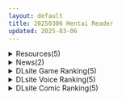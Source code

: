 ```yaml
---
layout: default
title: 20250306 Hentai Reader
updated: 2025-03-06
---
```


<details class='content-parent'>
<summary>
Resources(5)
</summary>
<details class='content-child'>
<summary>
<span class='rss-title'> R18资源相关][悬赏金额:200]求一个韩漫:魯蛇的多重宇宙 </span> <a class='rss-link' href='https://gmgard.com/gm128730' target='_blank'>&nbsp;</a>
<div class='rss-published'> 🕛 20250305 16:00:52</div>
</summary>
<img src="https://static.gmgard.us/Images/upload/89460050039232459.jpg" /><br /><p>Guruview&amp;motgini&amp;naru
睡一覺起來，時間竟回到了三年前我就職的第一天?!這麼說來，我暗戀三年的女同事還沒離職，我可以利用這天賜良機挽回她了!「請問可以給我一次機會深入了解妳嗎?」</p>
</details>
<details class='content-child'>
<summary>
<span class='rss-title'> [同人动画]nosuke 大佬 作品合集至25.2 [2G][fanbox] </span> <a class='rss-link' href='https://gmgard.com/gm128736' target='_blank'>&nbsp;</a>
<div class='rss-published'> 🕛 20250305 15:46:33</div>
</summary>
<img src="https://static.gmgard.us/Images/upload/20828052346327823.jpg" /><br /><p>这大佬换了好几个名字，质量和我发的几个相同的作者差不多就是少了点剧情</p>
</details>
<details class='content-child'>
<summary>
<span class='rss-title'> [日系/合集][志乃武丹英]義妹絶対領域等46本[雌堕/性转][5G] </span> <a class='rss-link' href='https://gmgard.com/gm128733' target='_blank'>&nbsp;</a>
<div class='rss-published'> 🕛 20250305 15:45:11</div>
</summary>
<img src="https://static.gmgard.us/Images/upload/57134051109254833.jpg" /><br /><p>[DM-FC (志乃武丹英)] 股開き母姉妹 大切な幼馴染の姉妹は俺のクズ親父に穴を捧げる… [中国翻訳]
[志乃武丹英] まだまだ義妹じゃない (COMIC ペンギンクラブ 2021年3月号) [中国翻訳]
[志乃武丹英] まだ義妹じゃない (COMIC ペンギンクラブ 2021年1月号) [中国翻訳]
[志乃武丹英] もう義妹じゃない (COMIC ペンギンクラブ 2021年9月号) [中国翻</p>
</details>
<details class='content-child'>
<summary>
<span class='rss-title'> 【R3600】[せっかちヤモリ] セーラー服H Animation.01よつんばい 前編 + Blender file </span> <a class='rss-link' href='https://blog.reimu.net/archives/108499' target='_blank'>&nbsp;</a>
<div class='rss-published'> 🕛 20250305 08:00:25</div>
</summary>
介绍一款定价99日元的小品向3D动画。 “セーラー服”就是水手服的意思，本作号称是为了以水手服为XP的绅士制作 &#8230; <a class="more-link" href="https://blog.reimu.net/archives/108499">继续阅读<span class="screen-reader-text">【R3600】[せっかちヤモリ] セーラー服H Animation.01よつんばい 前編 + Blender file</span></a>
</details>
<details class='content-child'>
<summary>
<span class='rss-title'> 【S4734】[无修正][ScragBoy] 作者同人动画系列3D作品小合集 (2.8G) </span> <a class='rss-link' href='https://blog.reimu.net/archives/108581' target='_blank'>&nbsp;</a>
<div class='rss-published'> 🕛 20250305 05:00:03</div>
</summary>
ScragBoy的作品里的人物可以说是艺术成本很高，有多高啊？三四楼那么高啦&#8230;没错是物理意义上的三 &#8230; <a class="more-link" href="https://blog.reimu.net/archives/108581">继续阅读<span class="screen-reader-text">【S4734】[无修正][ScragBoy] 作者同人动画系列3D作品小合集 (2.8G)</span></a>
</details>

</details>
<details class='content-parent'>
<summary>
News(2)
</summary>
<details class='content-child'>
<summary>
<span class='rss-title'> 紳士RPG《少女夏海和荒謬絕倫的學園》繁中版登Steam，純情少女轉學後誤入歧途 </span> <a class='rss-link' href='https://www.4gamers.com.tw/news/detail/70524/natsumi-and-the-absurd-academy-tradtional-version-page-release-steam' target='_blank'>&nbsp;</a>
<div class='rss-published'> 🕛 20250305 19:08:34</div>
</summary>
<img src="https://img.4gamers.com.tw/news-image/32f3397d-7b5f-4203-a6d2-04e307642dc5.jpg"/>
幹架幹不贏，就要被狂幹
</details>
<details class='content-child'>
<summary>
<span class='rss-title'> 魔物娘三消塔防《異種啪樂町》試玩，與異種族少女們一起愛愛拯救世界 </span> <a class='rss-link' href='https://www.4gamers.com.tw/news/detail/70494/erolabs-kink-paradise-review' target='_blank'>&nbsp;</a>
<div class='rss-published'> 🕛 20250305 12:07:17</div>
</summary>
<img src="https://img.4gamers.com.tw/news-image/b5574dc1-339a-40f5-8f12-bb56ae478bb0.jpg"/>
開啪。
</details>

</details>
<details class='content-parent'>
<summary>
DLsite Game Ranking(5)
</summary>
<details class='content-child'>
<summary>
<span class='rss-title'> 奥様はNTR志望 [azucat] </span> <a class='rss-link' href='https://www.dlsite.com/maniax/work/=/product_id/RJ01323899.html' target='_blank'>&nbsp;</a>
<div class='rss-published'> 🕛 20250306 13:16:18</div>
</summary>
<img src ="http://img.dlsite.jp/modpub/images2/work/doujin/RJ01324000/RJ01323899_img_main.jpg"/><br/>様々なイベントやミニゲームで好感度や淫乱度を上げ、人妻や婦警を寝取ろう。純愛ルートと復讐ルートに分岐。
</details>
<details class='content-child'>
<summary>
<span class='rss-title'> 【中英日韩西】AV导演LIFE！~请拍摄各种各样的我~ [TeamKRAMA] </span> <a class='rss-link' href='https://www.dlsite.com/maniax/work/=/product_id/RJ01325945.html' target='_blank'>&nbsp;</a>
<div class='rss-published'> 🕛 20250306 13:16:18</div>
</summary>
<img src ="http://img.dlsite.jp/modpub/images2/work/doujin/RJ01326000/RJ01325945_img_main.jpg"/><br/>由你亲手拍摄出品的AV!AV制作模拟游戏！本作是可以自由享受AV摄影、编辑、贩卖的模拟游戏。以偿还债务为目标的主角，与女主角姬宫和一起展开丰富多彩的play和场景！开拓拍摄场所，利用道具制作最棒的AV作品！
</details>
<details class='content-child'>
<summary>
<span class='rss-title'> おたすけどすけべダンジョン～【お金】か【おさわり】か選べ～ [amera] </span> <a class='rss-link' href='https://www.dlsite.com/maniax/work/=/product_id/RJ01342162.html' target='_blank'>&nbsp;</a>
<div class='rss-published'> 🕛 20250306 13:16:18</div>
</summary>
<img src ="http://img.dlsite.jp/modpub/images2/work/doujin/RJ01343000/RJ01342162_img_main.jpg"/><br/>弱った冒険者を救助し、見返りを求めよ――求めるのは金か、それとも快楽か? 背徳感に酔いしれる、ランダム生成型おさわりシミュレーション!
</details>
<details class='content-child'>
<summary>
<span class='rss-title'> 夢吉原のあやかし妓楼 ～妖怪大楼再建譚～ [とらいあんぐる！] </span> <a class='rss-link' href='https://www.dlsite.com/maniax/work/=/product_id/RJ01208749.html' target='_blank'>&nbsp;</a>
<div class='rss-published'> 🕛 20250306 13:16:18</div>
</summary>
<img src ="http://img.dlsite.jp/modpub/images2/work/doujin/RJ01209000/RJ01208749_img_main.jpg"/><br/>過ごし方はあなた次第、あやかし遊女たちと大楼目指す妖怪妓楼での経営SLG!
</details>
<details class='content-child'>
<summary>
<span class='rss-title'> 洗脳学園 ~呪人の壺~ [U-ROOM] </span> <a class='rss-link' href='https://www.dlsite.com/maniax/work/=/product_id/RJ01034814.html' target='_blank'>&nbsp;</a>
<div class='rss-published'> 🕛 20250306 13:16:18</div>
</summary>
<img src ="http://img.dlsite.jp/modpub/images2/work/doujin/RJ01035000/RJ01034814_img_main.jpg"/><br/>学園をエロく染めていく軍師として頑張るゲームです。
</details>

</details>
<details class='content-parent'>
<summary>
DLsite Voice Ranking(5)
</summary>
<details class='content-child'>
<summary>
<span class='rss-title'> 【おねしょた】シマイナカ。～♯ぼくと三人のエッチなお姉ちゃんの甘くて懐かしい日々のこと。～ [シロイルカ] </span> <a class='rss-link' href='https://www.dlsite.com/maniax/work/=/product_id/RJ01345007.html' target='_blank'>&nbsp;</a>
<div class='rss-published'> 🕛 20250306 13:16:20</div>
</summary>
<img src ="http://img.dlsite.jp/modpub/images2/work/doujin/RJ01346000/RJ01345007_img_main.jpg"/><br/>年下大好きな、3人の爆乳ドスケベお姉ちゃんたちに甘々に優しくされまくって、どこまでも下品に気持ちよくムサボラレる...。とことん愛し合って数えきれないほどイキまくる、多幸感に溢れた「おねショタ」ストーリー!!!
</details>
<details class='content-child'>
<summary>
<span class='rss-title'> ✅3/12まで限定特典✅【密着淫語囁き】ちんぽ突っ込んだら即堕ち♪ 男嫌いガチレズJD ⇒ 激ちょろよわよわ完堕ちオナホ♪【KU100】 [失楽少女] </span> <a class='rss-link' href='https://www.dlsite.com/maniax/work/=/product_id/RJ01315674.html' target='_blank'>&nbsp;</a>
<div class='rss-published'> 🕛 20250306 13:16:20</div>
</summary>
<img src ="http://img.dlsite.jp/modpub/images2/work/doujin/RJ01316000/RJ01315674_img_main.jpg"/><br/>レズセなんてお遊び♪ 雌のまんこに雄のちんぽ突っ込むのが本当のセックス♪ 糞雑魚バカレズまんこは”ちんぽ専用の激ちょろよわよわ完堕ちオナホ”♪ CV.陽向葵ゅか様 秋野かえで様
</details>
<details class='content-child'>
<summary>
<span class='rss-title'> 【すぐ済ませたいけど、ちゃんと気持ち良く射精したい貴方へ】～裏垢変態女子の短時間濃厚えっち音声集～ [あくあぽけっと] </span> <a class='rss-link' href='https://www.dlsite.com/maniax/work/=/product_id/RJ01343492.html' target='_blank'>&nbsp;</a>
<div class='rss-published'> 🕛 20250306 13:16:20</div>
</summary>
<img src ="http://img.dlsite.jp/modpub/images2/work/doujin/RJ01344000/RJ01343492_img_main.jpg"/><br/>全トラックほぼ10分以下! 短時間で気持ち良く大量射精♪ "すぐ済ませたいけど、ちゃんと気持ち良く射精したい…" そんな貴方の悩みを裏垢女子との変態えっちの記録で、 気持ち良く、短く済ませて大量射精…♪ ハマるシチュエーションが必ず見つかる♪ 裏垢女子のゆるいオホ声…♪ スローフェラやジュルジュルフェラ…♪ 脳がバグるイクな・イケの射精管理…♪ 相互指示オナニー…♪ などなど…毎日抜きたくなる、様々な音声記録です…♪
</details>
<details class='content-child'>
<summary>
<span class='rss-title'> どえむぷれい。 [つばめいと] </span> <a class='rss-link' href='https://www.dlsite.com/maniax/work/=/product_id/RJ01346383.html' target='_blank'>&nbsp;</a>
<div class='rss-published'> 🕛 20250306 13:16:20</div>
</summary>
<img src ="http://img.dlsite.jp/modpub/images2/work/doujin/RJ01347000/RJ01346383_img_main.jpg"/><br/>ドMとドSは紙一重…『とことん攻める』or『とことん受ける』の2パターンどちらも楽しめます!命令、おねだり、指フェラにスパンキングや、手錠に目隠し首輪に玩具!!!どえむのカップルになってお互いにして欲しい事、やりたいプレイを攻守交替して楽しんで下さい!柚木つばめの自サークル「つばめいと」12作目です!
</details>
<details class='content-child'>
<summary>
<span class='rss-title'> 【オタ友×脱童貞】だらあまえっち～オタク友達とエロ漫画みたいな甘々イチャイチャえっち～【KU100/フォーリー】 [少女クロイスタ] </span> <a class='rss-link' href='https://www.dlsite.com/maniax/work/=/product_id/RJ01338507.html' target='_blank'>&nbsp;</a>
<div class='rss-published'> 🕛 20250306 13:16:20</div>
</summary>
<img src ="http://img.dlsite.jp/modpub/images2/work/doujin/RJ01339000/RJ01338507_img_main.jpg"/><br/>【イラスト:煤川】射精回数全10回!「オタク友達とえっちしたい――」ダウナーだけどノリが良く、えっちな漫画や音声も大好きなサブカル少女・三上原葉月との「だらあまえっち」な日々。脱処女・脱童貞の初々しいえっちから、オホ声・中出し・コスプレセックスなどのドスケベえっちまで……エロ漫画みたいなエロ音声、「少女クロイスタ」第15作です。【CV:涼花みなせ/シナリオ:洲央】
</details>

</details>
<details class='content-parent'>
<summary>
DLsite Comic Ranking(5)
</summary>
<details class='content-child'>
<summary>
<span class='rss-title'> 女として見られる快感 [腕白少女] </span> <a class='rss-link' href='https://www.dlsite.com/maniax/work/=/product_id/RJ01352372.html' target='_blank'>&nbsp;</a>
<div class='rss-published'> 🕛 20250306 13:16:23</div>
</summary>
<img src ="http://img.dlsite.jp/modpub/images2/work/doujin/RJ01353000/RJ01352372_img_main.jpg"/><br/>ボーイッシュな空手師範代が夜のお店で働き始めたら、酔いつぶれてる間に毎週痴○されていて…。嫌いな相手のはずなのに、いつしか身体は刺激を求めて…。
</details>
<details class='content-child'>
<summary>
<span class='rss-title'> 入り浸りギャルにま〇こ使わせて貰う話3 [甘噛本舗] </span> <a class='rss-link' href='https://www.dlsite.com/maniax/work/=/product_id/RJ01239041.html' target='_blank'>&nbsp;</a>
<div class='rss-published'> 🕛 20250306 13:16:23</div>
</summary>
<img src ="http://img.dlsite.jp/modpub/images2/work/doujin/RJ01240000/RJ01239041_img_main.jpg"/><br/>入り浸りギャルにま〇こ使わせて貰う話シリーズの3巻となります。  突然黒田さんが連れてきた怖いクラスメイト西園莉愛 黒田さんよりオタクに厳しそうな様子。  本文39ページ   ※注意点 ・今回前作のヒロイン黒田光のエロシーンはありません。 ・若干分からせ要素を感じる方もいる可能性があります。
</details>
<details class='content-child'>
<summary>
<span class='rss-title'> 【日文版】某个乡间的秘密温泉里 [陰毛チョレギサラダ] </span> <a class='rss-link' href='https://www.dlsite.com/maniax/work/=/product_id/RJ01234874.html' target='_blank'>&nbsp;</a>
<div class='rss-published'> 🕛 20250306 13:16:23</div>
</summary>
<img src ="http://img.dlsite.jp/modpub/images2/work/doujin/RJ01235000/RJ01234874_img_main.jpg"/><br/>大叔被出现在男浴池的雌小鬼二人组调戏玩弄，对视自慰、口交射精、相互擦洗，最后3P做爱的故事。
</details>
<details class='content-child'>
<summary>
<span class='rss-title'> 夜行バスでもこっそり中出しさせてくれるクラスメイトの黒井さん [ひやしまくら] </span> <a class='rss-link' href='https://www.dlsite.com/maniax/work/=/product_id/RJ01331011.html' target='_blank'>&nbsp;</a>
<div class='rss-published'> 🕛 20250306 13:16:23</div>
</summary>
<img src ="http://img.dlsite.jp/modpub/images2/work/doujin/RJ01332000/RJ01331011_img_main.jpg"/><br/>「・・・我慢しなくていいよ。」
</details>
<details class='content-child'>
<summary>
<span class='rss-title'> ぼっちゃま専属オナホマゾメイド [のらくらり。] </span> <a class='rss-link' href='https://www.dlsite.com/maniax/work/=/product_id/RJ01341938.html' target='_blank'>&nbsp;</a>
<div class='rss-published'> 🕛 20250306 13:16:23</div>
</summary>
<img src ="http://img.dlsite.jp/modpub/images2/work/doujin/RJ01342000/RJ01341938_img_main.jpg"/><br/>異種間ショタおね
</details>

</details>
